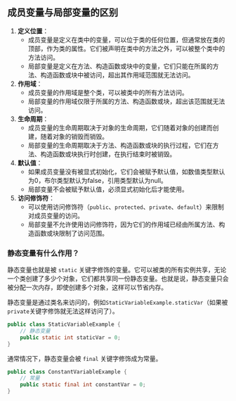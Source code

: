 ## 成员变量与局部变量的区别

1.  **定义位置**：
    -   成员变量是定义在类中的变量，可以位于类的任何位置，但通常放在类的顶部，作为类的属性。它们被声明在类中的方法之外，可以被整个类中的方法访问。
    -   局部变量是定义在方法、构造函数或块中的变量，它们只能在所属的方法、构造函数或块中被访问，超出其作用域范围就无法访问。
2.  **作用域**：
    -   成员变量的作用域是整个类，可以被类中的所有方法访问。
    -   局部变量的作用域仅限于所属的方法、构造函数或块，超出该范围就无法访问。
3.  **生命周期**：
    -   成员变量的生命周期取决于对象的生命周期，它们随着对象的创建而创建，随着对象的销毁而销毁。
    -   局部变量的生命周期取决于方法、构造函数或块的执行过程，它们在方法、构造函数或块执行时创建，在执行结束时被销毁。
4.  **默认值**：
    -   如果成员变量没有被显式初始化，它们会被赋予默认值，如数值类型默认为0，布尔类型默认为false，引用类型默认为null。
    -   局部变量不会被赋予默认值，必须显式初始化后才能使用。
5.  **访问修饰符**：
    -   可以使用访问修饰符（`public`、`protected`、`private`、`default`）来限制对成员变量的访问。
    -   局部变量不允许使用访问修饰符，因为它们的作用域已经由所属方法、构造函数或块限制了访问范围。



### 静态变量有什么作用？

静态变量也就是被 `static` 关键字修饰的变量。它可以被类的所有实例共享，无论一个类创建了多少个对象，它们都共享同一份静态变量。也就是说，静态变量只会被分配一次内存，即使创建多个对象，这样可以节省内存。

静态变量是通过类名来访问的，例如`StaticVariableExample.staticVar`（如果被 `private`关键字修饰就无法这样访问了）。

```java
public class StaticVariableExample {
    // 静态变量
    public static int staticVar = 0;
}
```

通常情况下，静态变量会被 `final` 关键字修饰成为常量。

```java
public class ConstantVariableExample {
    // 常量
    public static final int constantVar = 0;
}
```